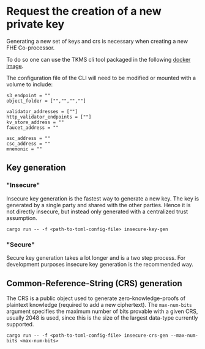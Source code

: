 # Request the creation of a new private key

Generating a new set of keys and crs is necessary when creating a new FHE Co-processor.

To do so one can use the TKMS cli tool packaged in the following [docker image](https://github.com/zama-ai/kms-core/pkgs/container/kms-blockchain-simulator).

The configuration file of the CLI will need to be modified or mounted with a volume to include:

```{toml}
s3_endpoint = ""
object_folder = ["","","",""]

validator_addresses = [""]
http_validator_endpoints = [""]
kv_store_address = ""
faucet_address = ""

asc_address = ""
csc_address = ""
mnemonic = ""
```

## Key generation

### "Insecure"

Insecure key generation is the fastest way to generate a new key.
The key is generated by a single party and shared with the other parties. 
Hence it is not directly insecure, but instead only generated with a centralized trust assumption.

```{bash}
cargo run -- -f <path-to-toml-config-file> insecure-key-gen
```

### "Secure"

Secure key generation takes a lot longer and is a two step process.
For development purposes insecure key generation is the recommended way.

## Common-Reference-String (CRS) generation

The CRS is a public object used to generate zero-knowledge-proofs of plaintext knowledge (required to add a new ciphertext).
The `max-num-bits` argument specifies the maximum number of bits provable with a given CRS, usually 2048 is used, since this is the size of the largest data-type currently supported.

```{bash}
cargo run -- -f <path-to-toml-config-file> insecure-crs-gen --max-num-bits <max-num-bits>
```

